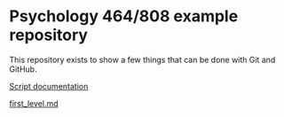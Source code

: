 # Psychology 464/808 example repository

This repository exists to show a few things that can be done with Git and
GitHub.

[Script documentation](https://michigan-nii.github.io/psych808/scripts.html)

[first_level.md](https://github.com/97dankos/psych808/blob/master/docs/first_level.md)
